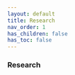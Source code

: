 ```yaml
---
layout: default
title: Research
nav_order: 1
has_children: false
has_toc: false
---
```


### Research
